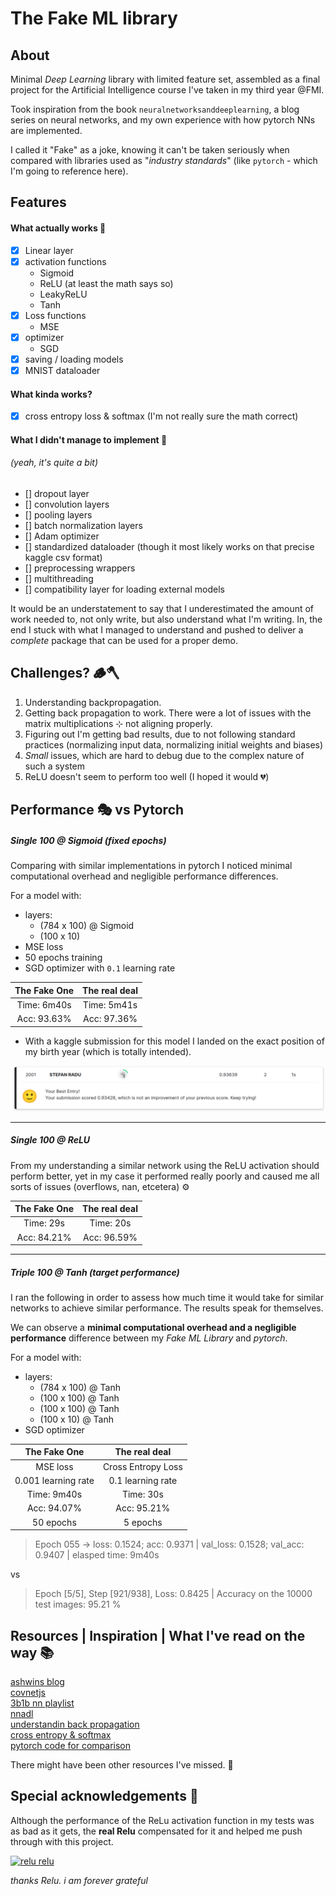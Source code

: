 # The Fake ML library

## About 

Minimal *Deep Learning* library with limited feature set, assembled as a final
project for the Artificial Intelligence course I've taken in my third year @FMI.

Took inspiration from the book `neuralnetworksanddeeplearning`, a blog series on 
neural networks, and my own experience with how pytorch NNs are implemented.

I called it "Fake" as a joke, knowing it can't be taken seriously when compared 
with libraries used as "_industry standards_" (like `pytorch` - which I'm going to
reference here).

## Features 

#### What actually works 🙂
- [x] Linear layer
- [x] activation functions
  - Sigmoid
  - ReLU (at least the math says so)
  - LeakyReLU
  - Tanh
- [x] Loss functions
  - MSE
- [x] optimizer 
  - SGD
- [x] saving / loading models
- [x] MNIST dataloader

#### What kinda works?
- [x] cross entropy loss & softmax (I'm not really sure the math correct)


#### What I didn't manage to implement 🙁
###### (yeah, it's quite a bit)
- [] dropout layer
- [] convolution layers
- [] pooling layers
- [] batch normalization layers
- [] Adam optimizer
- [] standardized dataloader (though it most likely works on that 
precise kaggle csv format)
- [] preprocessing wrappers
- [] multithreading
- [] compatibility layer for loading external models

It would be an understatement to say that I underestimated the amount of work needed to,
not only write, but also understand what I'm writing. In, the end I stuck with what I 
managed to understand and pushed to deliver a _complete_ package that can be used for
a proper demo.


## Challenges? 🪵🪓

1. Understanding backpropagation.
2. Getting back propagation to work. There were a lot of issues with the
   matrix multiplications ⊹ not aligning properly.
4. Figuring out I'm getting bad results, due to not following standard practices
 (normalizing input data, normalizing initial weights and biases)
4. _Small_ issues, which are hard to debug due to the complex nature of such a system
5. ReLU doesn't seem to perform too well (I hoped it would 💔)

## Performance 🎭 vs Pytorch

##### Single 100 @ Sigmoid (fixed epochs)

Comparing with similar implementations in pytorch I noticed minimal computational
overhead and negligible performance differences.


For a model with:
* layers:
  * (784 x 100) @ Sigmoid
  * (100 x 10)
* MSE loss
* 50 epochs training
* SGD optimizer with `0.1` learning rate

| The Fake One | The real deal |
|:---:|:---:|
| Time: 6m40s | Time: 5m41s |
| Acc: 93.63% | Acc: 97.36% |

- With a kaggle submission for this model I landed on the exact position of my
 birth year (which is totally intended).

![submission](./assets/submission.png)

---

##### Single 100 @ ReLU

From my understanding a similar network using the ReLU activation should
perform better, yet in my case it performed really poorly and caused me all
sorts of issues (overflows, nan, etcetera) ⚙️

| The Fake One | The real deal |
|:---:|:---:|
| Time: 29s | Time: 20s |
| Acc: 84.21% | Acc: 96.59% |

---

##### Triple 100 @ Tanh (target performance)

I ran the following in order to assess how much time it would take for
similar networks to achieve similar performance. The results speak for
themselves.

We can observe a **minimal computational overhead and a negligible performance**
difference between my _Fake ML Library_ and _pytorch_.

For a model with:
  * layers:
    * (784 x 100) @ Tanh
    * (100 x 100) @ Tanh
    * (100 x 100) @ Tanh
    * (100 x 10) @ Tanh
  * SGD optimizer

| The Fake One | The real deal |
|:---:|:---:|
| MSE loss | Cross Entropy Loss |
| 0.001 learning rate | 0.1 learning rate |
| Time: 9m40s | Time: 30s |
| Acc: 94.07% | Acc: 95.21% |
| 50 epochs | 5 epochs |

> Epoch 055 -> loss: 0.1524; acc: 0.9371 | val_loss: 0.1528; val_acc: 0.9407 | elasped time: 9m40s

vs

> Epoch [5/5], Step [921/938], Loss: 0.8425 | Accuracy on the 10000 test images: 95.21 %


## Resources | Inspiration | What I've read on the way 📚

[ashwins blog](https://ashwins-code.github.io/posts)  
[covnetjs](https://github.com/karpathy/convnetjs/blob/master/src)  
[3b1b nn playlist](https://www.youtube.com/playlist?list=PLZHQObOWTQDNU6R1_67000Dx_ZCJB-3pi)  
[nnadl](http://neuralnetworksanddeeplearning.com)  
[understandin back propagation](https://gotensor.com/2018/11/12/understanding-backpropagation-detailed-review-of-the-backprop-function/)  
[cross entropy & softmax](https://suryadheeshjith.github.io/deep%20learning/neural%20networks/python/Softmax-and-Cross-Entropy-with-python-implementation/)  
[pytorch code for comparison](https://github.com/milindmalshe/Fully-Connected-Neural-Network-PyTorch/blob/master/FCN_MNIST_Classification_PyTorch.py)  

There might have been other resources I've missed. 🥲

## Special acknowledgements 🙏

Although the performance of the ReLu activation function in my tests was as bad as it gets,
the **real Relu** compensated for it and helped me push through with this project.

<a alt="thanks Relu" href="https://www.youtube.com/watch?v=92pSi7rZJ7c" target="_blank">
  <img src="https://img.youtube.com/vi/92pSi7rZJ7c/0.jpg" alt="relu relu"></img>
</a>

_thanks Relu. i am forever grateful_
